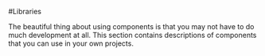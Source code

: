 #Libraries

The beautiful thing about using components is that you may not have to do much development at all.  This section contains descriptions of components that you can use in your own projects.
